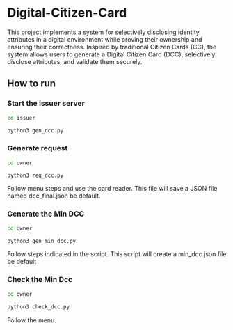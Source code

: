 # Digital-Citizen-Card
This project implements a system for selectively disclosing identity attributes in a digital environment while proving their ownership and ensuring their correctness. Inspired by traditional Citizen Cards (CC), the system allows users to generate a Digital Citizen Card (DCC), selectively disclose attributes, and validate them securely.

## How to run
### Start the issuer server

```bash
cd issuer 
```

```bash
python3 gen_dcc.py
```

### Generate request
```bash
cd owner
```

```bash
python3 req_dcc.py
```
Follow menu steps and use the card reader. This file will save a JSON file named dcc_final.json be default.


### Generate the Min DCC
```bash
cd owner 
```

```bash
python3 gen_min_dcc.py
```

Follow steps indicated in the script. This script will create a min_dcc.json file be default

### Check the Min Dcc
```bash
cd owner 
```

```bash
python3 check_dcc.py
```

Follow the menu.